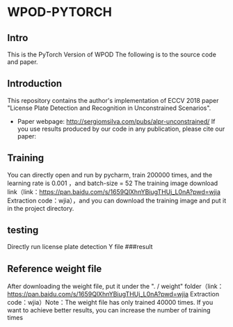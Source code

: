 # WPOD-PYTORCH

## Intro
This is the PyTorch Version of WPOD
The following is to the source code and paper.
## Introduction
This repository contains the author's implementation of ECCV 2018 paper "License Plate Detection and Recognition in Unconstrained Scenarios".
* Paper webpage: http://sergiomsilva.com/pubs/alpr-unconstrained/
If you use results produced by our code in any publication, please cite our paper:
## Training
You can directly open and run by pycharm, train 200000 times, and the learning rate is 0.001 ，and batch-size = 52
The training image download link（link：https://pan.baidu.com/s/1659QlXhnYBiugTHUj_L0nA?pwd=wjia 
Extraction code：wjia），and you can download the training image and put it in the project directory.
## testing
Directly run license plate detection Y file
###result

## Reference weight file
After downloading the weight file, put it under the ". / weight" folder（link：https://pan.baidu.com/s/1659QlXhnYBiugTHUj_L0nA?pwd=wjia 
Extraction code：wjia）Note：The weight file has only trained 40000 times. If you want to achieve better results, you can increase the number of training times


